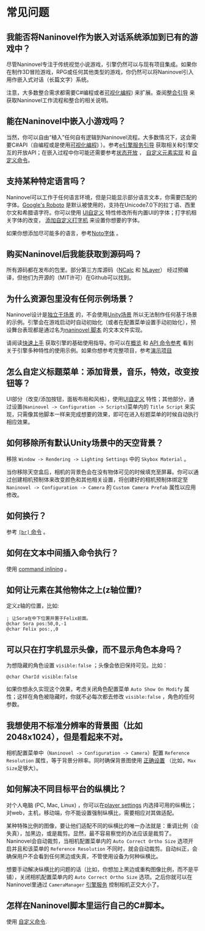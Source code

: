 ﻿# 常见问题

## 我能否将Naninovel作为嵌入对话系统添加到已有的游戏中？

尽管Naninovel专注于传统视觉小说游戏，引擎仍然可以与现有项目集成。如果你在制作3D冒险游戏，RPG或任何其他类型的游戏，你仍然可以将Naninovel引入用作嵌入式对话（长篇文字）系统。

注意，大多数整合需求都需要C#编程或者[可视化编程](/zh/guide/bolt.md)) 来扩展。查阅[整合引导](/zh/guide/integration-options.md) 来获取Naninovel工作流程和整合的相关说明。

## 能在Naninovel中嵌入小游戏吗？

当然，你可以自由“植入”任何自有逻辑到Naninovel流程。大多数情况下，这会需要C#API（自编程或是使用[可视化编程](/zh/guide/bolt.md)) ）。参考[e引擎服务引导](/zh/guide/engine-services.md) 获取相关和引擎交互的开放API；在嵌入过程中你可能还需要参考[状态开放](/zh/guide/state-management.md#自定义状态) ， [自定义元素实现](/zh/guide/custom-actor-implementations.md) 和 [自定义命令](/zh/guide/custom-commands.md)。

## 支持某种特定语言吗？

Naninovel可以工作于任何语言环境，但是只能显示部分语言文本，你需要匹配的字体。[Google's Roboto](https://fonts.google.com/specimen/Roboto) 是默认被使用的，支持在Unicode7.0下的拉丁语、西里尔文和希腊语字符。你可以使用 [UI自定义](/zh/guide/user-interface.md#UI自定义) 特性修改所有内置UI的字体；打字机相关字体的改变， [添加自定义打字机](/zh/guide/text-printers.md#添加自定义打字机) 来设置你想要的字体。

如果你想添加尽可能多的语言，参考[Noto字体](https://www.google.com/get/noto/) 。

## 购买Naninovel后我能获取到源码吗？

所有源码都在发布的包里。部分第三方库源码（[NCalc](https://github.com/ncalc/ncalc) 和 [NLayer](https://github.com/naudio/NLayer)） 经过预编译，但他们为开源的（MIT许可）在Github可以找到。

## 为什么资源包里没有任何示例场景？

Naninovel设计是[独立于场景](/zh/guide/engine-architecture.md#独立于场景) 的，不会使用[Unity场景](https://docs.unity3d.com/Manual/CreatingScenes.html)  所以无法制作任何基于场景的示例。引擎会在游戏启动时自动初始化（或者在配置菜单设置手动初始化），预设舞台表现都是通过名为[naninovel 脚本](/zh/guide/naninovel-scripts.md) 的文本文件实现。

请阅读[快速上手](/zh/guide/getting-started.md) 获取引擎的基础使用指导。你可以在[概览](/zh/guide/index.md) 和 [API 命令参考](/zh/api/index.md) 看到关于引擎多种特性的使用示例。如果你想参考完整项目，参考[演示项目](/zh/guide/getting-started.html#演示项目)

## 怎么自定义标题菜单：添加背景，音乐，特效，改变按钮等？

UI部分（改变/添加按钮，面板布局和风格），使用[UI自定义](/zh/guide/user-interface.md#UI自定义) 特性；其他部分，通过设置(`Naninovel -> Configuration -> Scripts`)菜单内的 `Title Script` 来实现，只需像其他脚本一样来完成想要的效果，即可在进入标题菜单的时候自动执行相应效果。

## 如何移除所有默认Unity场景中的天空背景？

移除  `Window -> Rendering -> Lighting Settings` 中的 `Skybox Material` 。

当你移除天空盒后，相机的背景色会在没有物体可见的时候填充至屏幕。你可以通过创建相机预制体来改变颜色和其他相关设置，将创建好的相机预制体绑定至 `Naninovel -> Configuration -> Camera` 的 `Custom Camera Prefab` 属性以应用修改。

## 如何换行？

参考 [`[br]` 命令](/zh/api/#br) 。

## 如何在文本中间插入命令执行？

使用 [command inlining](/zh/guide/naninovel-scripts.md#内联命令执行) 。

## 如何让元素在其他物体之上(z轴位置)?

定义z轴的位置，比如:

```nani
; 让Sora在中下位置并置于Felix前面。
@char Sora pos:50,0,-1
@char Felix pos:,,0
```

## 可以只在打字机显示头像，而不显示角色本身吗？

为想隐藏的角色设置 `visible:false` ；头像会依旧保持可见。比如：

```nani
@char CharId visible:false
```

如果你想永久实现这个效果，考虑关闭角色配置菜单 `Auto Show On Modify` 属性；这样在角色被隐藏时，你就不必每次都去修改 `visible:false` ，角色的任何参数。

## 我想使用不标准分辨率的背景图（比如2048x1024），但是看起来不对。

相机配置菜单中（`Naninovel -> Configuration -> Camera`）配置 `Reference Resolution` 属性，等于背景分辨率。同时确保背景图使用
[正确设置](https://docs.unity3d.com/Manual/class-TextureImporter) （比如，`Max Size`足够大）。

## 如何解决不同目标平台的纵横比？

对个人电脑 (PC, Mac, Linux) ，你可以在[player settings](https://docs.unity3d.com/Manual/class-PlayerSettingsStandalone.html#Resolution) 内选择可用的纵横比；对web，主机，移动端，你不能设置强制纵横比，需要相应对其做适配。

某种特殊比例的图像，要让他们适配不同的纵横比的唯一办法就是：重调比例（会失真），加黑边，或是裁剪。显然，最不容易察觉的办法应该是裁剪了。Naninovel会自动裁剪，当相机配置菜单内的 `Auto Correct Ortho Size` 选项开启并且和该菜单的 `Reference Resolution` 不同时，就会自动裁剪。自动纠正，会确保用户不会看到任何黑边或失真，不管使用设备为何种纵横比。

想要手动解决纵横比的问题的话（比如，你想加上黑边或重构图像比例，而不是平铺），关闭相机配置菜单内的 `Auto Correct Ortho Size` 选项。之后你就可以在Naninovel里通过 `CameraManager` [引擎服务](/zh/guide/engine-services.md) 控制相机正交大小了。 

## 怎样在Naninovel脚本里运行自己的C#脚本。

使用 [自定义命令](/zh/guide/custom-commands.md).
